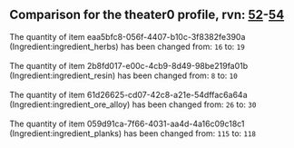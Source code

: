 ## Comparison for the theater0 profile, rvn: [52](https://github.com/PRO100KatYT/FortniteProfileRevisions/tree/main/profiles/theater0/52%20theater0.json)-[54](https://github.com/PRO100KatYT/FortniteProfileRevisions/tree/main/profiles/theater0/54%20theater0.json)

The quantity of item eaa5bfc8-056f-4407-b10c-3f8382fe390a (Ingredient:ingredient_herbs) has been changed from: `16` to: `19`
<br><br>
The quantity of item 2b8fd017-e00c-4cb9-8d49-98be219fa01b (Ingredient:ingredient_resin) has been changed from: `8` to: `10`
<br><br>
The quantity of item 61d26625-cd07-42c8-a21e-54dffac6a64a (Ingredient:ingredient_ore_alloy) has been changed from: `26` to: `30`
<br><br>
The quantity of item 059d91ca-7f66-4031-aa4d-4a16c09c18c1 (Ingredient:ingredient_planks) has been changed from: `115` to: `118`
<br><br>
